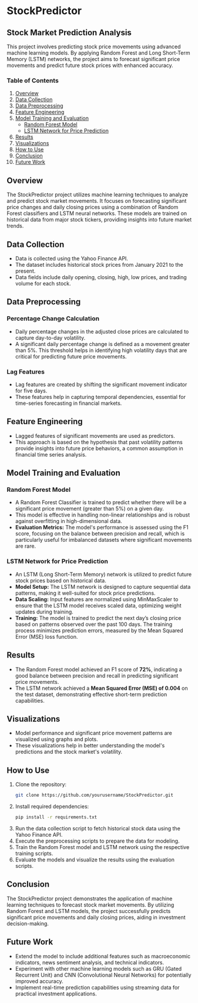 # StockPredictor

## Stock Market Prediction Analysis

This project involves predicting stock price movements using advanced machine learning models. By applying Random Forest and Long Short-Term Memory (LSTM) networks, the project aims to forecast significant price movements and predict future stock prices with enhanced accuracy.

### Table of Contents

1. [Overview](#overview)
2. [Data Collection](#data-collection)
3. [Data Preprocessing](#data-preprocessing)
4. [Feature Engineering](#feature-engineering)
5. [Model Training and Evaluation](#model-training-and-evaluation)
   - [Random Forest Model](#random-forest-model)
   - [LSTM Network for Price Prediction](#lstm-network-for-price-prediction)
6. [Results](#results)
7. [Visualizations](#visualizations)
8. [How to Use](#how-to-use)
9. [Conclusion](#conclusion)
10. [Future Work](#future-work)

## Overview

The StockPredictor project utilizes machine learning techniques to analyze and predict stock market movements. It focuses on forecasting significant price changes and daily closing prices using a combination of Random Forest classifiers and LSTM neural networks. These models are trained on historical data from major stock tickers, providing insights into future market trends.

## Data Collection

- Data is collected using the Yahoo Finance API.
- The dataset includes historical stock prices from January 2021 to the present.
- Data fields include daily opening, closing, high, low prices, and trading volume for each stock.

## Data Preprocessing

### Percentage Change Calculation

- Daily percentage changes in the adjusted close prices are calculated to capture day-to-day volatility.
- A significant daily percentage change is defined as a movement greater than 5%. This threshold helps in identifying high volatility days that are critical for predicting future price movements.

### Lag Features

- Lag features are created by shifting the significant movement indicator for five days.
- These features help in capturing temporal dependencies, essential for time-series forecasting in financial markets.

## Feature Engineering

- Lagged features of significant movements are used as predictors.
- This approach is based on the hypothesis that past volatility patterns provide insights into future price behaviors, a common assumption in financial time series analysis.

## Model Training and Evaluation

### Random Forest Model

- A Random Forest Classifier is trained to predict whether there will be a significant price movement (greater than 5%) on a given day.
- This model is effective in handling non-linear relationships and is robust against overfitting in high-dimensional data.
- **Evaluation Metrics:** The model's performance is assessed using the F1 score, focusing on the balance between precision and recall, which is particularly useful for imbalanced datasets where significant movements are rare.

### LSTM Network for Price Prediction

- An LSTM (Long Short-Term Memory) network is utilized to predict future stock prices based on historical data.
- **Model Setup:** The LSTM network is designed to capture sequential data patterns, making it well-suited for stock price predictions.
- **Data Scaling:** Input features are normalized using MinMaxScaler to ensure that the LSTM model receives scaled data, optimizing weight updates during training.
- **Training:** The model is trained to predict the next day’s closing price based on patterns observed over the past 100 days. The training process minimizes prediction errors, measured by the Mean Squared Error (MSE) loss function.

## Results

- The Random Forest model achieved an F1 score of **72%**, indicating a good balance between precision and recall in predicting significant price movements.
- The LSTM network achieved a **Mean Squared Error (MSE) of 0.004** on the test dataset, demonstrating effective short-term prediction capabilities.

## Visualizations

- Model performance and significant price movement patterns are visualized using graphs and plots.
- These visualizations help in better understanding the model's predictions and the stock market's volatility.

## How to Use

1. Clone the repository:  
   ```bash
   git clone https://github.com/yourusername/StockPredictor.git
   ```
2. Install required dependencies:
   ```bash
   pip install -r requirements.txt
   ```
3. Run the data collection script to fetch historical stock data using the Yahoo Finance API.
4. Execute the preprocessing scripts to prepare the data for modeling.
5. Train the Random Forest model and LSTM network using the respective training scripts.
6. Evaluate the models and visualize the results using the evaluation scripts.

## Conclusion

The StockPredictor project demonstrates the application of machine learning techniques to forecast stock market movements. By utilizing Random Forest and LSTM models, the project successfully predicts significant price movements and daily closing prices, aiding in investment decision-making.

## Future Work

- Extend the model to include additional features such as macroeconomic indicators, news sentiment analysis, and technical indicators.
- Experiment with other machine learning models such as GRU (Gated Recurrent Unit) and CNN (Convolutional Neural Networks) for potentially improved accuracy.
- Implement real-time prediction capabilities using streaming data for practical investment applications.

